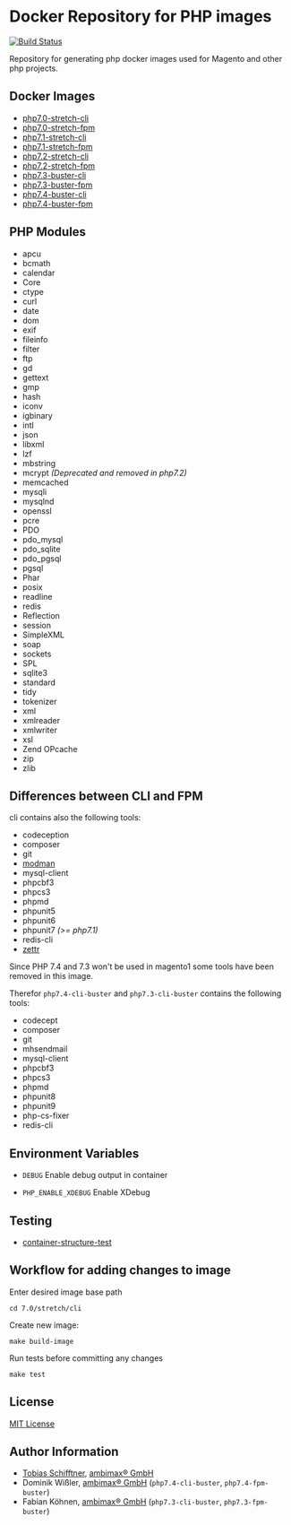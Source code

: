 # Docker Repository for PHP images

[![Build Status](https://travis-ci.org/ambimax/docker-php.svg?branch=master)](https://travis-ci.org/ambimax/docker-php)

Repository for generating php docker images used for Magento and other php projects.

## Docker Images

 - [php7.0-stretch-cli](https://hub.docker.com/r/ambimax/php7.0-cli-stretch/)
 - [php7.0-stretch-fpm](https://hub.docker.com/r/ambimax/php7.0-fpm-stretch/)
 - [php7.1-stretch-cli](https://hub.docker.com/r/ambimax/php7.1-cli-stretch/)
 - [php7.1-stretch-fpm](https://hub.docker.com/r/ambimax/php7.1-fpm-stretch/)
 - [php7.2-stretch-cli](https://hub.docker.com/r/ambimax/php7.2-cli-stretch/)
 - [php7.2-stretch-fpm](https://hub.docker.com/r/ambimax/php7.2-fpm-stretch/)
 - [php7.3-buster-cli](https://hub.docker.com/r/ambimax/php7.3-fpm-buster/)
 - [php7.3-buster-fpm](https://hub.docker.com/r/ambimax/php7.3-cli-buster/) 
 - [php7.4-buster-cli](https://hub.docker.com/r/ambimax/php7.4-fpm-buster/)
 - [php7.4-buster-fpm](https://hub.docker.com/r/ambimax/php7.4-cli-buster/)

## PHP Modules

 - apcu
 - bcmath
 - calendar
 - Core
 - ctype
 - curl
 - date
 - dom
 - exif
 - fileinfo
 - filter
 - ftp
 - gd
 - gettext
 - gmp
 - hash
 - iconv
 - igbinary
 - intl
 - json
 - libxml
 - lzf
 - mbstring
 - mcrypt _(Deprecated and removed in php7.2)_
 - memcached
 - mysqli
 - mysqlnd
 - openssl
 - pcre
 - PDO
 - pdo_mysql
 - pdo_sqlite
 - pdo_pgsql
 - pgsql
 - Phar
 - posix
 - readline
 - redis
 - Reflection
 - session
 - SimpleXML
 - soap
 - sockets
 - SPL
 - sqlite3
 - standard
 - tidy
 - tokenizer
 - xml
 - xmlreader
 - xmlwriter
 - xsl
 - Zend OPcache
 - zip
 - zlib

## Differences between CLI and FPM

cli contains also the following tools:

 - codeception
 - composer
 - git
 - [modman](https://github.com/colinmollenhour/modman)
 - mysql-client
 - phpcbf3
 - phpcs3
 - phpmd
 - phpunit5
 - phpunit6
 - phpunit7 _(>= php7.1)_
 - redis-cli
 - [zettr](https://github.com/AOEpeople/zettr)

 Since PHP 7.4 and 7.3 won't be used in magento1 some tools have been removed in this image.

 Therefor `php7.4-cli-buster` and `php7.3-cli-buster` contains the following tools:
 * codecept
 * composer
 * git
 * mhsendmail
 * mysql-client
 * phpcbf3
 * phpcs3
 * phpmd
 * phpunit8
 * phpunit9
 * php-cs-fixer
 * redis-cli


## Environment Variables

- `DEBUG` 
   Enable debug output in container
   
- `PHP_ENABLE_XDEBUG` 
   Enable XDebug

## Testing

 - [container-structure-test](https://github.com/GoogleContainerTools/container-structure-test)

## Workflow for adding changes to image

 Enter desired image base path
 
 ```
 cd 7.0/stretch/cli
 ```

 Create new image:
 
 ```
 make build-image
 ```
 Run tests before committing any changes
 
 ``` 
 make test
 ```
 
## License

[MIT License](http://choosealicense.com/licenses/mit/)

## Author Information

 - [Tobias Schifftner](https://twitter.com/tschifftner), [ambimax® GmbH](https://www.ambimax.de)
 - Dominik Wißler, [ambimax® GmbH](https://www.ambimax.de) (`php7.4-cli-buster`, `php7.4-fpm-buster`) 
 - Fabian Köhnen, [ambimax® GmbH](https://www.ambimax.de) (`php7.3-cli-buster`, `php7.3-fpm-buster`)
 
